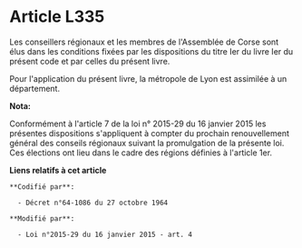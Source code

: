 # Article L335

Les conseillers régionaux et les membres de l'Assemblée de Corse sont élus dans les conditions fixées par les dispositions du
titre Ier du livre Ier du présent code et par celles du présent livre.

Pour l'application du présent livre, la métropole de Lyon est assimilée à un département.

**Nota:**

Conformément à l'article 7 de la loi n° 2015-29 du 16 janvier 2015 les présentes dispositions s'appliquent à compter du
prochain renouvellement général des conseils régionaux suivant la promulgation de la présente loi. Ces élections ont lieu
dans le cadre des régions définies à l'article 1er.

**Liens relatifs à cet article**

	**Codifié par**:

	  - Décret n°64-1086 du 27 octobre 1964

	**Modifié par**:

	  - Loi n°2015-29 du 16 janvier 2015 - art. 4
